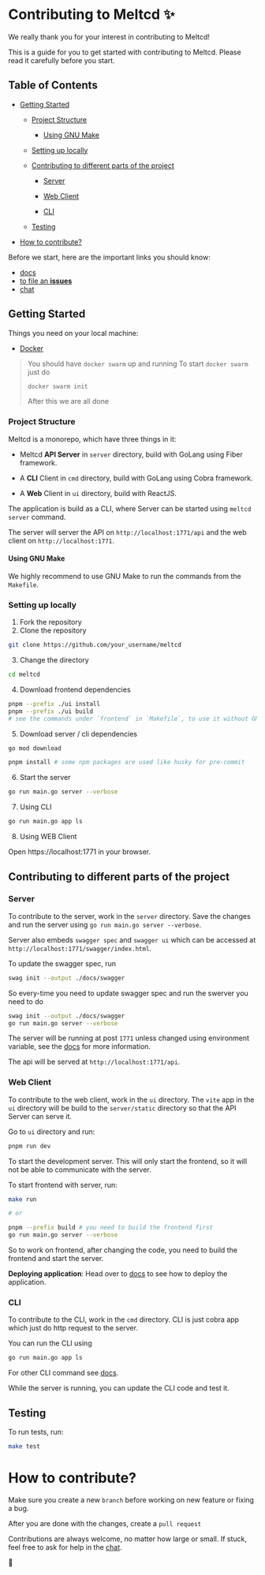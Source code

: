 # Contributing to Meltcd ✨

We really thank you for your interest in contributing to Meltcd!

This is a guide for you to get started with contributing to Meltcd. Please read it carefully before you start.

## Table of Contents

- [Getting Started](#getting-started)

  - [Project Structure](#project-structure)

    - [Using GNU Make](#using-gnu-make)

  - [Setting up locally](#setting-up-locally)

  - [Contributing to different parts of the project](#contributing-to-different-parts-of-the-project)

    - [Server](#server)

    - [Web Client](#web-client)

    - [CLI](#cli)

  - [Testing](#testing)

- [How to contribute?](#how-to-contribute)

Before we start, here are the important links you should know:

- [docs](https://cd.kunalsin9h.tech/docs)
- [to file an **issues**](https://github.com/kunalsin9h/meltcd/issues)
- [chat](https://discord.gg/Y2C6mEhhf3)

## Getting Started

Things you need on your local machine:

- [Docker](https://docs.docker.com/get-docker/)

> You should have `docker swarm` up and running
> To start `docker swarm` just do
>
> ```bash
> docker swarm init
> ```
>
> After this we are all done

### Project Structure

Meltcd is a monorepo, which have three things in it:

- Meltcd **API Server** in `server` directory, build with GoLang using Fiber framework.

- A **CLI** Client in `cmd` directory, build with GoLang using Cobra framework.

- A **Web** Client in `ui` directory, build with ReactJS.

The application is build as a CLI, where Server can be started using `meltcd server` command.

The server will server the API on `http://localhost:1771/api` and the web client on `http://localhost:1771`.

#### Using GNU Make

We highly recommend to use GNU Make to run the commands from the `Makefile`.

### Setting up locally

1. Fork the repository
2. Clone the repository

```bash
git clone https://github.com/your_username/meltcd
```

3. Change the directory

```bash
cd meltcd
```

4. Download frontend dependencies

```bash
pnpm --prefix ./ui install
pnpm --prefix ./ui build
# see the commands under `frontend` in `Makefile`, to use it without GNU Make
```

5. Download server / cli dependencies

```bash
go mod download

pnpm install # some npm packages are used like husky for pre-commit
```

6. Start the server

```bash
go run main.go server --verbose
```

7. Using CLI

```bash
go run main.go app ls
```

8. Using WEB Client

Open https://localhost:1771 in your browser.

## Contributing to different parts of the project

### Server

To contribute to the server, work in the `server` directory. Save the changes and run the server using `go run main.go server --verbose`.

Server also embeds `swagger spec` and `swagger ui` which can be accessed at `http://localhost:1771/swagger/index.html`.

To update the swagger spec, run

```bash
swag init --output ./docs/swagger
```

So every-time you need to update swagger spec and run the swerver you need to do

```bash
swag init --output ./docs/swagger
go run main.go server --verbose
```

The server will be running at post `1771` unless changed using environment variable, see the [docs](https://cd.kunalsin9h.tech/docs) for more information.

The api will be served at `http://localhost:1771/api`.

### Web Client

To contribute to the web client, work in the `ui` directory. The `vite` app in the `ui` directory will be build to the `server/static` directory so that the API Server can serve it.

Go to `ui` directory and run:

```bash
pnpm run dev
```

To start the development server. This will only start the frontend, so it will not be able to communicate with the server.

To start frontend with server, run:

```bash
make run

# or

pnpm --prefix build # you need to build the frontend first
go run main.go server --verbose
```

So to work on frontend, after changing the code, you need to build the frontend and start the server.

**Deploying application**: Head over to [docs](https://cd.kunalsin9h.tech/docs/) to see how to deploy the application.

### CLI

To contribute to the CLI, work in the `cmd` directory. CLI is just cobra app which just do http request to the server.

You can run the CLI using

```bash
go run main.go app ls
```

For other CLI command see [docs](https://cd.kunalsin9h.tech/docs/).

While the server is running, you can update the CLI code and test it.

## Testing

To run tests, run:

```bash
make test
```

# How to contribute?

Make sure you create a new `branch` before working on new feature or fixing a bug.

After you are done with the changes, create a `pull request`

Contributions are always welcome, no matter how large or small. If stuck, feel free to ask for help in the [chat](https://discord.gg/Y2C6mEhhf3).

🚀
